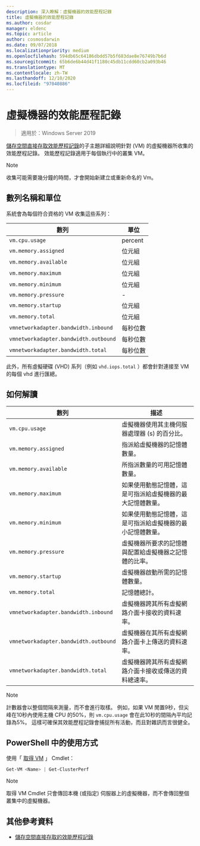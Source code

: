```yaml
---
description: 深入瞭解：虛擬機器的效能歷程記錄
title: 虛擬機器的效能歷程記錄
ms.author: cosdar
manager: eldenc
ms.topic: article
author: cosmosdarwin
ms.date: 09/07/2018
ms.localizationpriority: medium
ms.openlocfilehash: 594db65c64186dbdd57b5f683dae8e76749b7b6d
ms.sourcegitcommit: 65b6de6b44d41f1180c45db11cdd60cb2a093b46
ms.translationtype: MT
ms.contentlocale: zh-TW
ms.lasthandoff: 12/10/2020
ms.locfileid: "97040886"
---
```

# <a name="performance-history-for-virtual-machines"></a>虛擬機器的效能歷程記錄

> 適用於：Windows Server 2019

[儲存空間直接存取效能歷程記錄](performance-history.md)的子主題詳細說明針對 (VM) 的虛擬機器所收集的效能歷程記錄。 效能歷程記錄適用于每個執行中的叢集 VM。

   > [!NOTE]
   > 收集可能需要幾分鐘的時間，才會開始新建立或重新命名的 Vm。

## <a name="series-names-and-units"></a>數列名稱和單位

系統會為每個符合資格的 VM 收集這些系列：

| 數列                            | 單位             |
|-----------------------------------|------------------|
| `vm.cpu.usage`                    | percent          |
| `vm.memory.assigned`              | 位元組            |
| `vm.memory.available`             | 位元組            |
| `vm.memory.maximum`               | 位元組            |
| `vm.memory.minimum`               | 位元組            |
| `vm.memory.pressure`              | -                |
| `vm.memory.startup`               | 位元組            |
| `vm.memory.total`                 | 位元組            |
| `vmnetworkadapter.bandwidth.inbound`  | 每秒位數 |
| `vmnetworkadapter.bandwidth.outbound` | 每秒位數 |
| `vmnetworkadapter.bandwidth.total`    | 每秒位數 |

此外，所有虛擬硬碟 (VHD) 系列（例如 `vhd.iops.total` ）都會針對連接至 VM 的每個 vhd 進行匯總。

## <a name="how-to-interpret"></a>如何解讀


| 數列                            | 描述                                                                                                  |
|-----------------------------------|--------------------------------------------------------------------------------------------------------------|
| `vm.cpu.usage`                    | 虛擬機器使用其主機伺服器處理器 (s) 的百分比。                                   |
| `vm.memory.assigned`              | 指派給虛擬機器的記憶體數量。                                                      |
| `vm.memory.available`             | 所指派數量的可用記憶體數量。                                       |
| `vm.memory.maximum`               | 如果使用動態記憶體，這是可指派給虛擬機器的最大記憶體數量。 |
| `vm.memory.minimum`               | 如果使用動態記憶體，這是可指派給虛擬機器的最小記憶體數量。 |
| `vm.memory.pressure`              | 虛擬機器所要求的記憶體與配置給虛擬機器之記憶體的比率。            |
| `vm.memory.startup`               | 虛擬機器啟動所需的記憶體數量。                                            |
| `vm.memory.total`                 | 記憶體總計。 |
| `vmnetworkadapter.bandwidth.inbound`  | 虛擬機器跨其所有虛擬網路介面卡接收的資料速率。                        |
| `vmnetworkadapter.bandwidth.outbound` | 虛擬機器在其所有虛擬網路介面卡上傳送的資料速率。                            |
| `vmnetworkadapter.bandwidth.total`    | 虛擬機器跨其所有虛擬網路介面卡接收或傳送的資料總速率。          |

   > [!NOTE]
   > 計數器會以整個間隔來測量，而不會進行取樣。 例如，如果 VM 閒置9秒，但尖峰在10秒內使用主機 CPU 的50%，則 `vm.cpu.usage` 會在此10秒的間隔內平均記錄為5%。 這樣可確保其效能歷程記錄會捕捉所有活動，而且對雜訊而言很健全。

## <a name="usage-in-powershell"></a>PowerShell 中的使用方式

使用「 [取得 VM](/powershell/module/hyper-v/get-vm) 」 Cmdlet：

```PowerShell
Get-VM <Name> | Get-ClusterPerf
```

   > [!NOTE]
   > 取得 VM Cmdlet 只會傳回本機 (或指定) 伺服器上的虛擬機器，而不會傳回整個叢集中的虛擬機器。

## <a name="additional-references"></a>其他參考資料

- [儲存空間直接存取的效能歷程記錄](performance-history.md)
